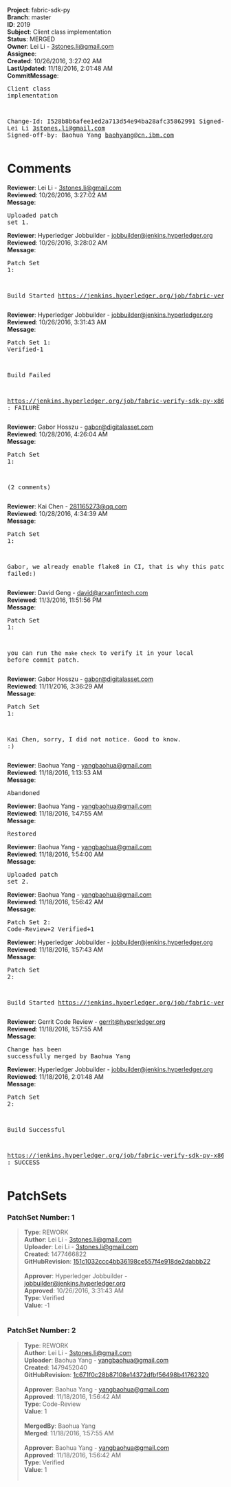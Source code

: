 <strong>Project</strong>: fabric-sdk-py<br><strong>Branch</strong>: master<br><strong>ID</strong>: 2019<br><strong>Subject</strong>: Client class implementation<br><strong>Status</strong>: MERGED<br><strong>Owner</strong>: Lei Li - 3stones.li@gmail.com<br><strong>Assignee</strong>:<br><strong>Created</strong>: 10/26/2016, 3:27:02 AM<br><strong>LastUpdated</strong>: 11/18/2016, 2:01:48 AM<br><strong>CommitMessage</strong>:<br><pre>Client class implementation

Change-Id: I528b8b6afee1ed2a713d54e94ba28afc35862991
Signed-off-by: Lei Li <3stones.li@gmail.com>
Signed-off-by: Baohua Yang <baohyang@cn.ibm.com>
</pre><h1>Comments</h1><strong>Reviewer</strong>: Lei Li - 3stones.li@gmail.com<br><strong>Reviewed</strong>: 10/26/2016, 3:27:02 AM<br><strong>Message</strong>: <pre>Uploaded patch set 1.</pre><strong>Reviewer</strong>: Hyperledger Jobbuilder - jobbuilder@jenkins.hyperledger.org<br><strong>Reviewed</strong>: 10/26/2016, 3:28:02 AM<br><strong>Message</strong>: <pre>Patch Set 1:

Build Started https://jenkins.hyperledger.org/job/fabric-verify-sdk-py-x86_64/3/</pre><strong>Reviewer</strong>: Hyperledger Jobbuilder - jobbuilder@jenkins.hyperledger.org<br><strong>Reviewed</strong>: 10/26/2016, 3:31:43 AM<br><strong>Message</strong>: <pre>Patch Set 1: Verified-1

Build Failed 

https://jenkins.hyperledger.org/job/fabric-verify-sdk-py-x86_64/3/ : FAILURE</pre><strong>Reviewer</strong>: Gabor Hosszu - gabor@digitalasset.com<br><strong>Reviewed</strong>: 10/28/2016, 4:26:04 AM<br><strong>Message</strong>: <pre>Patch Set 1:

(2 comments)</pre><strong>Reviewer</strong>: Kai Chen - 281165273@qq.com<br><strong>Reviewed</strong>: 10/28/2016, 4:34:39 AM<br><strong>Message</strong>: <pre>Patch Set 1:

Gabor, we already enable flake8 in CI, that is why this patch set failed:)</pre><strong>Reviewer</strong>: David Geng - david@arxanfintech.com<br><strong>Reviewed</strong>: 11/3/2016, 11:51:56 PM<br><strong>Message</strong>: <pre>Patch Set 1:

you can run the `make check` to verify it in your local before commit patch.</pre><strong>Reviewer</strong>: Gabor Hosszu - gabor@digitalasset.com<br><strong>Reviewed</strong>: 11/11/2016, 3:36:29 AM<br><strong>Message</strong>: <pre>Patch Set 1:

Kai Chen, sorry, I did not notice. Good to know. :)</pre><strong>Reviewer</strong>: Baohua Yang - yangbaohua@gmail.com<br><strong>Reviewed</strong>: 11/18/2016, 1:13:53 AM<br><strong>Message</strong>: <pre>Abandoned</pre><strong>Reviewer</strong>: Baohua Yang - yangbaohua@gmail.com<br><strong>Reviewed</strong>: 11/18/2016, 1:47:55 AM<br><strong>Message</strong>: <pre>Restored</pre><strong>Reviewer</strong>: Baohua Yang - yangbaohua@gmail.com<br><strong>Reviewed</strong>: 11/18/2016, 1:54:00 AM<br><strong>Message</strong>: <pre>Uploaded patch set 2.</pre><strong>Reviewer</strong>: Baohua Yang - yangbaohua@gmail.com<br><strong>Reviewed</strong>: 11/18/2016, 1:56:42 AM<br><strong>Message</strong>: <pre>Patch Set 2: Code-Review+2 Verified+1</pre><strong>Reviewer</strong>: Hyperledger Jobbuilder - jobbuilder@jenkins.hyperledger.org<br><strong>Reviewed</strong>: 11/18/2016, 1:57:43 AM<br><strong>Message</strong>: <pre>Patch Set 2:

Build Started https://jenkins.hyperledger.org/job/fabric-verify-sdk-py-x86_64/25/</pre><strong>Reviewer</strong>: Gerrit Code Review - gerrit@hyperledger.org<br><strong>Reviewed</strong>: 11/18/2016, 1:57:55 AM<br><strong>Message</strong>: <pre>Change has been successfully merged by Baohua Yang</pre><strong>Reviewer</strong>: Hyperledger Jobbuilder - jobbuilder@jenkins.hyperledger.org<br><strong>Reviewed</strong>: 11/18/2016, 2:01:48 AM<br><strong>Message</strong>: <pre>Patch Set 2:

Build Successful 

https://jenkins.hyperledger.org/job/fabric-verify-sdk-py-x86_64/25/ : SUCCESS</pre><h1>PatchSets</h1><h3>PatchSet Number: 1</h3><blockquote><strong>Type</strong>: REWORK<br><strong>Author</strong>: Lei Li - 3stones.li@gmail.com<br><strong>Uploader</strong>: Lei Li - 3stones.li@gmail.com<br><strong>Created</strong>: 1477466822<br><strong>GitHubRevision</strong>: [151c1032ccc4bb36198ce557f4e918de2dabbb22](https://github.com/hyperledger/fabric-sdk-py/commit/151c1032ccc4bb36198ce557f4e918de2dabbb22)<br><br><strong>Approver</strong>: Hyperledger Jobbuilder - jobbuilder@jenkins.hyperledger.org<br><strong>Approved</strong>: 10/26/2016, 3:31:43 AM<br><strong>Type</strong>: Verified<br><strong>Value</strong>: -1<br><br></blockquote><h3>PatchSet Number: 2</h3><blockquote><strong>Type</strong>: REWORK<br><strong>Author</strong>: Lei Li - 3stones.li@gmail.com<br><strong>Uploader</strong>: Baohua Yang - yangbaohua@gmail.com<br><strong>Created</strong>: 1479452040<br><strong>GitHubRevision</strong>: [1c671f0c28b87108e14372dfbf56498b41762320](https://github.com/hyperledger/fabric-sdk-py/commit/1c671f0c28b87108e14372dfbf56498b41762320)<br><br><strong>Approver</strong>: Baohua Yang - yangbaohua@gmail.com<br><strong>Approved</strong>: 11/18/2016, 1:56:42 AM<br><strong>Type</strong>: Code-Review<br><strong>Value</strong>: 1<br><br><strong>MergedBy</strong>: Baohua Yang<br><strong>Merged</strong>: 11/18/2016, 1:57:55 AM<br><br><strong>Approver</strong>: Baohua Yang - yangbaohua@gmail.com<br><strong>Approved</strong>: 11/18/2016, 1:56:42 AM<br><strong>Type</strong>: Verified<br><strong>Value</strong>: 1<br><br></blockquote>